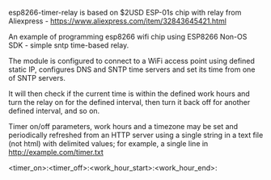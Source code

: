 esp8266-timer-relay is based on $2USD ESP-01s chip with relay from Aliexpress - https://www.aliexpress.com/item/32843645421.html

An example of programming esp8266 wifi chip using ESP8266 Non-OS SDK - simple sntp time-based relay.

The module is configured to connect to a WiFi access point using defined static IP, configures DNS and SNTP time servers
and set its time from one of SNTP servers.

It will then check if the current time is within the defined work hours and turn the relay on for the defined interval, 
then turn it back off for another defined interval, and so on.

Timer on/off parameters, work hours and a timezone may be set and periodically refreshed from an HTTP server using a single string in a text file (not html) with delimited values; for example, a single line in http://example.com/timer.txt

<timer_on>:<timer_off>:<work_hour_start>:<work_hour_end>:<tz>
